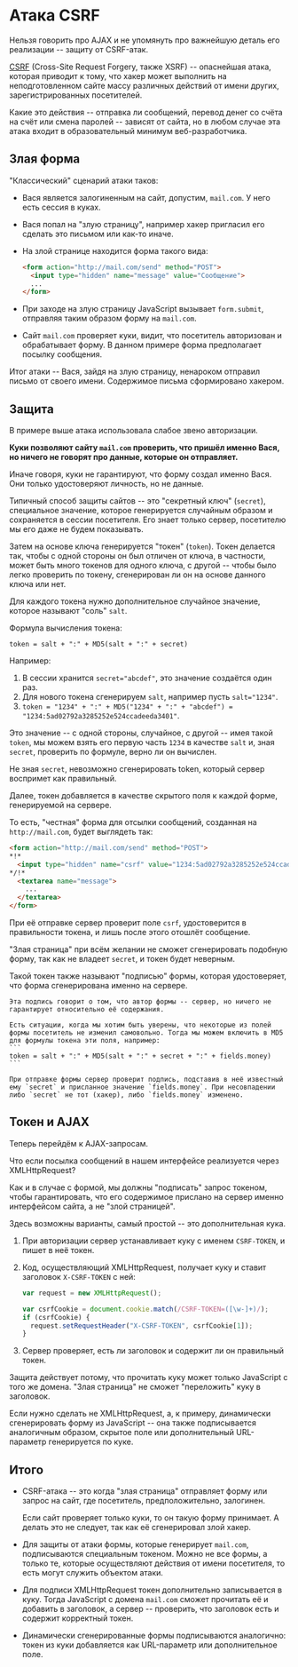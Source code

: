 # Атака CSRF

Нельзя говорить про AJAX и не упомянуть про важнейшую деталь его реализации -- защиту от CSRF-атак.

[CSRF](http://ru.wikipedia.org/wiki/%D0%9F%D0%BE%D0%B4%D0%B4%D0%B5%D0%BB%D0%BA%D0%B0_%D0%BC%D0%B5%D0%B6%D1%81%D0%B0%D0%B9%D1%82%D0%BE%D0%B2%D1%8B%D1%85_%D0%B7%D0%B0%D0%BF%D1%80%D0%BE%D1%81%D0%BE%D0%B2) (Cross-Site Request Forgery, также XSRF) -- опаснейшая атака, которая приводит к тому, что хакер может выполнить на неподготовленном сайте массу различных действий от имени других, зарегистрированных посетителей.

Какие это действия -- отправка ли сообщений, перевод денег со счёта на счёт или смена паролей -- зависят от сайта, но в любом случае эта атака входит в образовательный минимум веб-разработчика.

## Злая форма

"Классический" сценарий атаки таков:

- Вася является залогиненным на сайт, допустим, `mail.com`. У него есть сессия в куках.
- Вася попал на "злую страницу", например хакер пригласил его сделать это письмом или как-то иначе.
- На злой странице находится форма такого вида:

    ```html no-beautify
    <form action="http://mail.com/send" method="POST">
      <input type="hidden" name="message" value="Сообщение">
      ...
    </form>
    ```
- При заходе на злую страницу JavaScript вызывает `form.submit`, отправляя таким образом форму на `mail.com`.
- Сайт `mail.com` проверяет куки, видит, что посетитель авторизован и обрабатывает форму. В данном примере форма предполагает посылку сообщения.

Итог атаки -- Вася, зайдя на злую страницу, ненароком отправил письмо от своего имени. Содержимое письма сформировано хакером.

## Защита

В примере выше атака использовала слабое звено авторизации.

**Куки позволяют сайту `mail.com` проверить, что пришёл именно Вася, но ничего не говорят про данные, которые он отправляет.**

Иначе говоря, куки не гарантируют, что форму создал именно Вася. Они только удостоверяют личность, но не данные.

Типичный способ защиты сайтов -- это "секретный ключ" (`secret`), специальное значение, которое генерируется случайным образом и сохраняется в сессии посетителя. Его знает только сервер, посетителю мы его даже не будем показывать.

Затем на основе ключа генерируется "токен" (`token`). Токен делается так, чтобы с одной стороны он был отличен от ключа, в частности, может быть много токенов для одного ключа, с другой -- чтобы было легко проверить по токену, сгенерирован ли он на основе данного ключа или нет.

Для каждого токена нужно дополнительное случайное значение, которое называют "соль" `salt`.

Формула вычисления токена:
```
token = salt + ":" + MD5(salt + ":" + secret)
```

Например:

1. В сессии хранится `secret="abcdef"`, это значение создаётся один раз.
2. Для нового токена сгенерируем `salt`, например пусть `salt="1234"`.
3. `token = "1234" + ":" + MD5("1234" + ":" + "abcdef") = "1234:5ad02792a3285252e524ccadeeda3401"`.

Это значение -- с одной стороны, случайное, с другой -- имея такой `token`, мы можем взять его первую часть `1234` в качестве `salt` и, зная `secret`, проверить по формуле, верно ли он вычислен.

Не зная `secret`, невозможно сгенерировать token, который сервер воспримет как правильный.

Далее, токен добавляется в качестве скрытого поля к каждой форме, генерируемой на сервере.

То есть, "честная" форма для отсылки сообщений, созданная на `http://mail.com`, будет выглядеть так:

```html
<form action="http://mail.com/send" method="POST">
*!*
  <input type="hidden" name="csrf" value="1234:5ad02792a3285252e524ccadeeda3401">
*/!*
  <textarea name="message">
    ...
  </textarea>
</form>
```

При её отправке сервер проверит поле `csrf`, удостоверится в правильности токена, и лишь после этого отошлёт сообщение.

"Злая страница" при всём желании не сможет сгенерировать подобную форму, так как не владеет `secret`, и токен будет неверным.

Такой токен также называют "подписью" формы, которая удостоверяет, что форма сгенерирована именно на сервере.

````smart header="Подпись с полями формы"
Эта подпись говорит о том, что автор формы -- сервер, но ничего не гарантирует относительно её содержания.

Есть ситуации, когда мы хотим быть уверены, что некоторые из полей формы посетитель не изменил самовольно. Тогда мы можем включить в MD5 для формулы токена эти поля, например:
```
token = salt + ":" + MD5(salt + ":" + secret + ":" + fields.money)
```

При отправке формы сервер проверит подпись, подставив в неё известный ему `secret` и присланное значение `fields.money`. При несовпадении либо `secret` не тот (хакер), либо `fields.money` изменено.
````

## Токен и AJAX

Теперь перейдём к AJAX-запросам.

Что если посылка сообщений в нашем интерфейсе реализуется через XMLHttpRequest?

Как и в случае с формой, мы должны "подписать" запрос токеном, чтобы гарантировать, что его содержимое прислано на сервер именно интерфейсом сайта, а не "злой страницей".

Здесь возможны варианты, самый простой -- это дополнительная кука.

1. При авторизации сервер устанавливает куку с именем `CSRF-TOKEN`, и пишет в неё токен.
2. Код, осуществляющий XMLHttpRequest, получает куку и ставит заголовок `X-CSRF-TOKEN` с ней:

    ```js
    var request = new XMLHttpRequest();

    var csrfCookie = document.cookie.match(/CSRF-TOKEN=([\w-]+)/);
    if (csrfCookie) {
      request.setRequestHeader("X-CSRF-TOKEN", csrfCookie[1]);
    }
    ```
3. Сервер проверяет, есть ли заголовок и содержит ли он правильный токен.

Защита действует потому, что прочитать куку может только JavaScript с того же домена. "Злая страница" не сможет "переложить" куку в заголовок.

Если нужно сделать не XMLHttpRequest, а, к примеру, динамически сгенерировать форму из JavaScript -- она также подписывается аналогичным образом, скрытое поле или дополнительный URL-параметр генерируется по куке.

## Итого

- CSRF-атака -- это когда "злая страница" отправляет форму или запрос на сайт, где посетитель, предположительно, залогинен.

    Если сайт проверяет только куки, то он такую форму принимает. А делать это не следует, так как её сгенерировал злой хакер.
- Для защиты от атаки формы, которые генерирует `mail.com`, подписываются специальным токеном. Можно не все формы, а только те, которые осуществляют действия от имени посетителя, то есть могут служить объектом атаки.
- Для подписи XMLHttpRequest токен дополнительно записывается в куку. Тогда JavaScript с домена `mail.com` сможет прочитать её и добавить в заголовок, а сервер -- проверить, что заголовок есть и содержит корректный токен.
- Динамически сгенерированные формы подписываются аналогично: токен из куки добавляется как URL-параметр или дополнительное поле.

